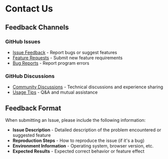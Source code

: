 # Contact Us

## Feedback Channels

### GitHub Issues

- [Issue Feedback](https://github.com/hlint/knowlink/issues) - Report bugs or suggest features
- [Feature Requests](https://github.com/hlint/knowlink/issues/new) - Submit new feature requirements
- [Bug Reports](https://github.com/hlint/knowlink/issues/new) - Report program errors

### GitHub Discussions

- [Community Discussions](https://github.com/hlint/knowlink/discussions) - Technical discussions and experience sharing
- [Usage Tips](https://github.com/hlint/knowlink/discussions) - Q&A and mutual assistance

## Feedback Format

When submitting an Issue, please include the following information:

- **Issue Description** - Detailed description of the problem encountered or suggested feature
- **Reproduction Steps** - How to reproduce the issue (if it's a bug)
- **Environment Information** - Operating system, browser version, etc.
- **Expected Results** - Expected correct behavior or feature effect
